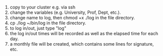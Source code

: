 1. copy to your cluster e.g. via ssh
2. change the variables (e.g. University, Prof, Dept, etc.).
3. change name to log, then chmod +x ./log in the file directory.
4. cp ./log ~/bin/log in the file directory.
5. to log in/out, just type "log"
6. the log in/out times will be recorded as well as the elapsed time for each day.
7. a monthly file will be created, which contains some lines for signature, etc.
